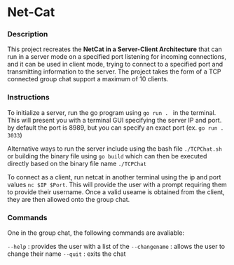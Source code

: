 # Net-Cat

### Description

This project recreates the **NetCat in a Server-Client Architecture** that can run in a server mode on a specified port listening for incoming connections, and it can be used in client mode, trying to connect to a specified port and transmitting information to the server. The project takes the form of a TCP connected group chat support a maximum of 10 clients.

### Instructions

To initialize a server, run the go program using  `go run . ` in the terminal. This will present you with a terminal GUI specifying the server IP and port. by default the port is 8989, but you can specify an exact port (ex. `go run . 3033`)

Alternative ways to run the server include using the bash file `./TCPChat.sh` or building the binary file using `go build` which can then be executed directly based on the binary file name `./TCPChat`

To connect as a client, run netcat in another terminal using the ip and port values `nc $IP $Port`. This will provide the user with a prompt requiring them to provide their username. Once a valid useame is obtained from the client, they are then allowed onto the group chat.

### Commands

One in the group chat, the following commands are avaliable: 

`--help` : provides the user with a list of the
`--changename` : allows the user to change their name
`--quit` : exits the chat
